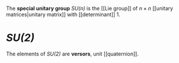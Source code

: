 The **special unitary group** _SU(n)_ is the [[Lie group]] of $n\times n$ [[unitary matrices|unitary matrix]] with [[determinant]] 1.

# _SU(2)_

The elements of _SU(2)_ are **versors**, unit [[quaternion]].